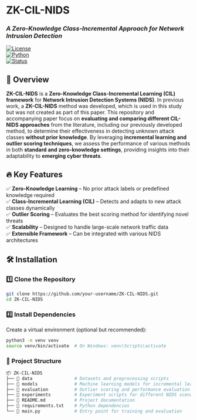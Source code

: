 # **ZK-CIL-NIDS**  
### *A Zero-Knowledge Class-Incremental Approach for Network Intrusion Detection*  

[![License](TBD)](LICENSE)  
[![Python](https://img.shields.io/badge/Python-3.8%2B-blue)](https://www.python.org/)  
[![Status](https://img.shields.io/badge/status-active-success.svg)]()  

## 🚀 Overview  
**ZK-CIL-NIDS** is a **Zero-Knowledge Class-Incremental Learning (CIL) framework** for **Network Intrusion Detection Systems (NIDS)**. In previous work, a **ZK-CIL-NIDS** method was developed, which is used in this study but was not created as part of this paper. This repository and accompanying paper focus on **evaluating and comparing different CIL-NIDS approaches** from the literature, including our previously developed method, to determine their effectiveness in detecting unknown attack classes **without prior knowledge**. By leveraging **incremental learning and outlier scoring techniques**, we assess the performance of various methods in both **standard and zero-knowledge settings**, providing insights into their adaptability to **emerging cyber threats**.

## 🔥 Key Features  
✅ **Zero-Knowledge Learning** – No prior attack labels or predefined knowledge required  
✅ **Class-Incremental Learning (CIL)** – Detects and adapts to new attack classes dynamically  
✅ **Outlier Scoring** – Evaluates the best scoring method for identifying novel threats  
✅ **Scalability** – Designed to handle large-scale network traffic data  
✅ **Extensible Framework** – Can be integrated with various NIDS architectures  

## 🛠️ Installation  

### **1️⃣ Clone the Repository**  
```bash
git clone https://github.com/your-username/ZK-CIL-NIDS.git
cd ZK-CIL-NIDS
```

### **2️⃣ Install Dependencies**
Create a virtual environment (optional but recommended):
```bash
python3 -m venv venv
source venv/bin/activate  # On Windows: venv\Scripts\activate
```

### **📂 Project Structure**
```bash
📦 ZK-CIL-NIDS
├── 📂 data                # Datasets and preprocessing scripts
├── 📂 models              # Machine learning models for incremental learning
├── 📂 evaluation          # Outlier scoring and performance evaluation scripts
├── 📂 experiments         # Experiment scripts for different NIDS scenarios
├── 📜 README.md           # Project documentation
├── 📜 requirements.txt    # Python dependencies
└── 📜 main.py             # Entry point for training and evaluation
```



